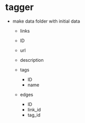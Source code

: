 # tagger

- make data folder with initial data
  - links
   - ID
   - url
   - description

  - tags
    - ID
    - name

  - edges
    - ID
    - link_id
    - tag_id
